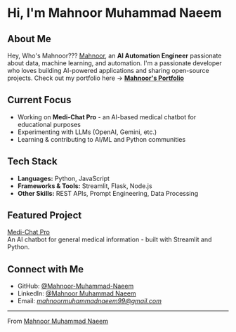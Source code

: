# Hi, I'm Mahnoor Muhammad Naeem

 <!-- 🔗 **Portfolio:** [mahnoor-portfolio.dev](http://localhost:8080/) -->
<!-- [![Portfolio](https://img.shields.io/badge/Portfolio-Visit-blue)](http://localhost:8080/) -->

<!-- [![Portfolio](https://img.shields.io/badge/Mahnoor's%20Portfolio-Visit%20Now-blue?style=for-the-badge)](https://mahnoor-portfolio.vercel.app) -->


<!-- # Mahnoor's Portfolio -->  
<!-- [![Portfolio](https://img.shields.io/badge/Mahnoor's%20Portfolio-Visit%20Now-blue?style=for-the-badge)](https://mahnoor-portfolio.vercel.app) -->

<!-- [![Mahnoor's Portfolio](https://img.shields.io/badge/Mahnoor's%20Portfolio-Visit-blue?style=for-the-badge)](https://mahnoor-portfolio.vercel.app) -->

## About Me
Hey, Who's Mahnoor??? [Mahnoor](https://mahnoor-naeem-portfolio.vercel.app), an **AI Automation Engineer** passionate about data, machine learning, and automation.
I'm a passionate developer who loves building AI-powered applications and sharing open-source projects.
Check out my portfolio here → [**Mahnoor's Portfolio**](https://mahnoor-naeem-portfolio.vercel.app)

## Current Focus
- Working on **Medi-Chat Pro** - an AI-based medical chatbot for educational purposes
- Experimenting with LLMs (OpenAI, Gemini, etc.)
- Learning & contributing to AI/ML and Python communities

## Tech Stack
- **Languages:** Python, JavaScript
- **Frameworks & Tools:** Streamlit, Flask, Node.js
- **Other Skills:** REST APIs, Prompt Engineering, Data Processing

## Featured Project
[Medi-Chat Pro](https://github.com/Mahnoor-Muhammad-Naeem/medi-chat-pro)  
An AI chatbot for general medical information - built with Streamlit and Python.

## Connect with Me
- GitHub: [@Mahnoor-Muhammad-Naeem](https://github.com/Mahnoor-Muhammad-Naeem)
- LinkedIn: [@Mahnoor Muhammad Naeem](https://www.linkedin.com/in/mahnoor-muhammad-naeem/)
- Email: *mahnoormuhammadnaeem99@gmail.com*

---
From [Mahnoor Muhammad Naeem](https://github.com/Mahnoor-Muhammad-Naeem)
